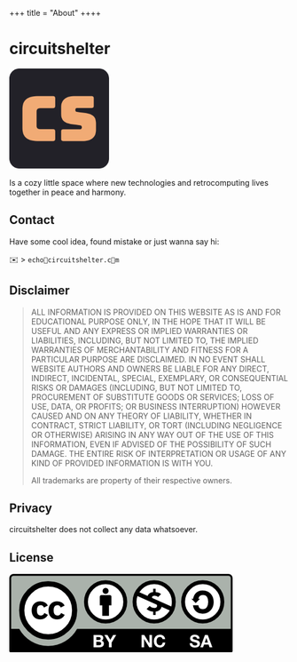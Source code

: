 +++
title = "About"
++++

# circuitshelter
![logo](/apple-touch-icon.png)

Is a cozy little space where new technologies and retrocomputing lives together in peace and harmony.

## Contact
Have some cool idea, found mistake or just wanna say hi:

✉️ > ```echo🍥circuitshelter.c🍩m```

## Disclaimer
> ALL INFORMATION IS PROVIDED ON THIS WEBSITE AS IS AND FOR EDUCATIONAL PURPOSE ONLY,
> IN THE HOPE THAT IT WILL BE USEFUL
> AND ANY EXPRESS OR IMPLIED WARRANTIES OR LIABILITIES, INCLUDING, BUT NOT LIMITED TO,
> THE IMPLIED WARRANTIES OF MERCHANTABILITY 
> AND FITNESS FOR A PARTICULAR PURPOSE ARE DISCLAIMED. 
> IN NO EVENT SHALL WEBSITE AUTHORS AND OWNERS BE LIABLE FOR ANY DIRECT, INDIRECT, 
> INCIDENTAL, SPECIAL, EXEMPLARY, OR CONSEQUENTIAL RISKS OR DAMAGES 
> (INCLUDING, BUT NOT LIMITED TO, PROCUREMENT OF SUBSTITUTE GOODS OR SERVICES;
> LOSS OF USE, DATA, OR PROFITS; OR BUSINESS INTERRUPTION)
> HOWEVER CAUSED AND ON ANY THEORY OF LIABILITY, WHETHER IN CONTRACT, STRICT LIABILITY,
> OR TORT (INCLUDING NEGLIGENCE OR OTHERWISE) 
> ARISING IN ANY WAY OUT OF THE USE OF THIS INFORMATION, 
> EVEN IF ADVISED OF THE POSSIBILITY OF SUCH DAMAGE.
> THE ENTIRE RISK OF INTERPRETATION OR USAGE OF ANY KIND 
> OF PROVIDED INFORMATION IS WITH YOU.
> 
> All trademarks are property of their respective owners.

## Privacy
circuitshelter does not collect any data whatsoever.

## License
[![Work on this site is licensed under a Creative Commons Attribution-NonCommercial-ShareAlike 4.0 International License](/img/cc-by-nc-sa.png)](https://creativecommons.org/licenses/by-nc-sa/4.0/)